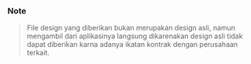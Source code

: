 ### Note
>File design yang diberikan bukan merupakan design asli, namun mengambil dari aplikasinya langsung dikarenakan design asli tidak dapat diberikan karna adanya ikatan kontrak dengan perusahaan terkait.
